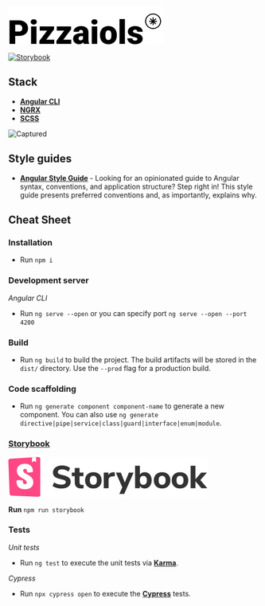 <img src="./src/assets/images/logotype.png" width="312" height="76">

[![Storybook](https://cdn.jsdelivr.net/gh/storybookjs/brand@master/badge/badge-storybook.svg)](https://storybook.js.org/)

## **Stack**

- [**Angular CLI**](https://cli.angular.io/)
- [**NGRX**](https://ngrx.io/)
- [**SCSS**](https://sass-lang.com/documentation/syntax)

![Captured](./src/assets/images/captured.gif "Captured")

## **Style guides**

- [**Angular Style Guide**](https://angular.io/guide/styleguide) - Looking for an opinionated guide to Angular syntax, conventions, and application structure? Step right in! This style guide presents preferred conventions and, as importantly, explains why.

## **Cheat Sheet**

### **Installation**

- Run `npm i`

### **Development server**

*Angular CLI*

- Run `ng serve --open` or you can specify port `ng serve --open --port 4200`

### **Build**

- Run `ng build` to build the project. The build artifacts will be stored in the `dist/` directory. Use the `--prod` flag for a production build.

### **Code scaffolding**

- Run `ng generate component component-name` to generate a new component. You can also use `ng generate directive|pipe|service|class|guard|interface|enum|module`.

### [**Storybook**](https://storybook.js.org/)

<img src="./src/assets/images/storybook-ic.svg">

**Run** `npm run storybook`

### **Tests**

*Unit tests*

- Run `ng test` to execute the unit tests via [**Karma**](https://karma-runner.github.io).

*Cypress*

- Run `npx cypress open` to execute the [**Cypress**](https://www.cypress.io/) tests.
